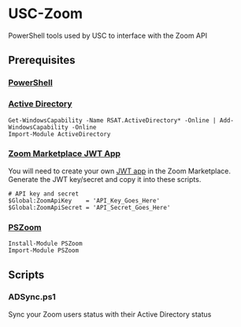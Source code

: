 # USC-Zoom
PowerShell tools used by USC to interface with the Zoom API

## Prerequisites
### [PowerShell](https://docs.microsoft.com/en-us/powershell/scripting/overview?view=powershell-7)
### [Active Directory](https://www.microsoft.com/en-au/download/details.aspx?id=45520)
```
Get-WindowsCapability -Name RSAT.ActiveDirectory* -Online | Add-WindowsCapability -Online
Import-Module ActiveDirectory
```
### [Zoom Marketplace JWT App](https://marketplace.zoom.us/docs/guides/build/jwt-app)
You will need to create your own [JWT app](https://marketplace.zoom.us/docs/guides/build/jwt-app) in the Zoom Marketplace. Generate the JWT key/secret and copy it into these scripts.
```
# API key and secret
$Global:ZoomApiKey    = 'API_Key_Goes_Here'
$Global:ZoomApiSecret = 'API_Secret_Goes_Here'
```
### [PSZoom](https://github.com/JosephMcEvoy/PSZoom)
```
Install-Module PSZoom
Import-Module PSZoom
```

## Scripts

### ADSync.ps1
Sync your Zoom users status with their Active Directory status